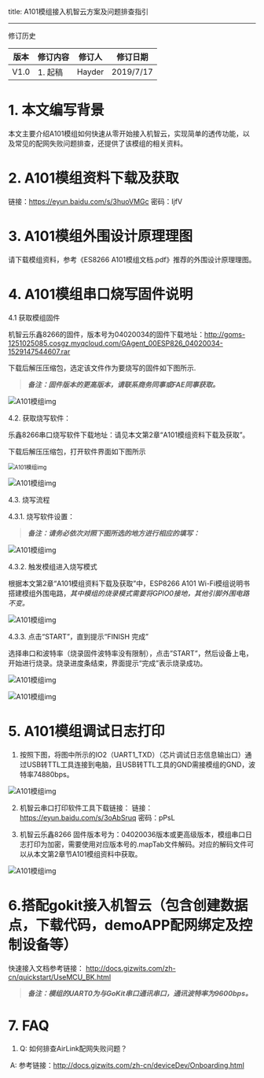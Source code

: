 title: A101模组接入机智云方案及问题排查指引

---

修订历史

| 版本 | 修订内容 | 修订人 | 修订日期  |
| ---- | -------- | ------ | --------- |
| V1.0 | 1. 起稿  | Hayder | 2019/7/17 |

# 1. 本文编写背景

本文主要介绍A101模组如何快速从零开始接入机智云，实现简单的透传功能，以及常见的配网失败问题排查，还提供了该模组的相关资料。

# 2. A101模组资料下载及获取

链接：https://eyun.baidu.com/s/3huoVMGc 密码：IjfV

# 3. A101模组外围设计原理理图

请下载模组资料，参考《ES8266 A101模组文档.pdf》推荐的外围设计原理理图。

# 4. A101模组串口烧写固件说明

4.1 获取模组固件

机智云乐鑫8266的固件，版本号为04020034的固件下载地址：http://goms-1251025085.cosgz.myqcloud.com/GAgent_00ESP826_04020034-1529147544607.rar

下载后解压压缩包，选定该文件作为要烧写的固件如下图所示.

>  ***备注：固件版本的更高版本，请联系商务同事或FAE同事获取。***

![A101模组img](assets/zh-cn/deviceDev/WiFi_Module/ESP8266_A101/A101-0.png)

4.2. 获取烧写软件：

乐鑫8266串口烧写软件下载地址：请见本文第2章“A101模组资料下载及获取”。

下载后解压压缩包，打开软件界面如下图所示

<img src="assets/zh-cn/deviceDev/WiFi_Module/ESP8266_A101/A101模组-1.png" alt="A101模组img" style="zoom:80%;" />

![A101模组img](assets/zh-cn/deviceDev/WiFi_Module/ESP8266_A101/A101模组-2.png)

4.3. 烧写流程

4.3.1. 烧写软件设置：

> ***备注：请务必依次对照下图所选的地方进行相应的填写：***

![A101模组img](assets/zh-cn/deviceDev/WiFi_Module/ESP8266_A101/A101模组-3.png)

4.3.2. 触发模组进入烧写模式

根据本文第2章“A101模组资料下载及获取”中，ESP8266 A101 Wi-Fi模组说明书搭建模组外围电路，*其中模组的烧录模式需要将GPIO0接地，其他引脚外围电路不变。*

![A101模组img](assets/zh-cn/deviceDev/WiFi_Module/ESP8266_A101/A101模组-4.png)

4.3.3.  点击“START”，直到提示“FINISH 完成”

选择串口和波特率（烧录固件波特率没有限制），点击”START”，然后设备上电，开始进行烧录。烧录进度条结束，界面提示“完成”表示烧录成功。

![A101模组img](assets/zh-cn/deviceDev/WiFi_Module/ESP8266_A101/A101模组-5.png)

![A101模组img](assets/zh-cn/deviceDev/WiFi_Module/ESP8266_A101/A101模组-6.png)

# 5. A101模组调试日志打印

1.  按照下图，将图中所示的IO2（UART1_TXD）（芯片调试日志信息输出口）通过USB转TTL工具连接到电脑，且USB转TTL工具的GND需接模组的GND，波特率74880bps。

![A101模组img](assets/zh-cn/deviceDev/WiFi_Module/ESP8266_A101/A101模组-7.png)

2. 机智云串口打印软件工具下载链接： 链接：https://eyun.baidu.com/s/3oAbSruq 密码：pPsL

3. 机智云乐鑫8266 固件版本号为：04020036版本或更高级版本，模组串口日志打印为加密，需要使用对应版本号的.mapTab文件解码。对应的解码文件可以从本文第2章节A101模组资料中获取。

![A101模组img](assets/zh-cn/deviceDev/WiFi_Module/ESP8266_A101/A101模组-8.png)

# 6.搭配gokit接入机智云（包含创建数据点，下载代码，demoAPP配网绑定及控制设备等）

快速接入文档参考链接： http://docs.gizwits.com/zh-cn/quickstart/UseMCU_BK.html 

> ***备注：模组的UART0为与GoKit串口通讯串口，通讯波特率为9600bps。***

# 7. FAQ

1. Q: 如何排查AirLink配网失败问题？

​    A: 参考链接：http://docs.gizwits.com/zh-cn/deviceDev/Onboarding.html
